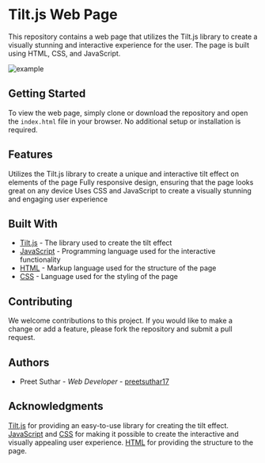 # Tilt.js Web Page
This repository contains a web page that utilizes the Tilt.js library to create a visually stunning and interactive experience for the user. The page is built using HTML, CSS, and JavaScript.

![example](https://user-images.githubusercontent.com/75468116/215257965-f82afc7a-57a9-4346-91d0-7039b784ca73.gif)

## Getting Started
To view the web page, simply clone or download the repository and open the `index.html` file in your browser. No additional setup or installation is required.

## Features
Utilizes the Tilt.js library to create a unique and interactive tilt effect on elements of the page
Fully responsive design, ensuring that the page looks great on any device
Uses CSS and JavaScript to create a visually stunning and engaging user experience

## Built With
- [Tilt.js](https://micku7zu.github.io/vanilla-tilt.js/) - The library used to create the tilt effect
- [JavaScript](https://www.javascript.com/) - Programming language used for the interactive functionality
- [HTML](https://www.w3.org/html/) - Markup language used for the structure of the page
- [CSS](https://www.w3.org/Style/CSS/) - Language used for the styling of the page

## Contributing
We welcome contributions to this project. If you would like to make a change or add a feature, please fork the repository and submit a pull request.

## Authors
- Preet Suthar - *Web Developer* - [preetsuthar17](https://github.com/preetsuthar17)

## Acknowledgments
[Tilt.js](https://micku7zu.github.io/vanilla-tilt.js/) for providing an easy-to-use library for creating the tilt effect.
[JavaScript](https://www.javascript.com/) and [CSS](https://www.w3.org/Style/CSS/) for making it possible to create the interactive and visually appealing user experience.
[HTML](https://www.w3.org/html/) for providing the structure to the page.
